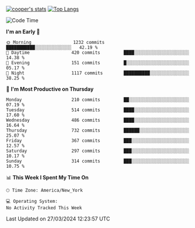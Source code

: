 [![cooper's stats](https://github-readme-stats-dwoluvhms-coopjz.vercel.app/api?username=coopjz&count_private=true)](https://github.com/coopjz/github-readme-stats)
[![Top Langs](https://github-readme-stats-dwoluvhms-coopjz.vercel.app/api/top-langs/?username=coopjz&count_private=true&langs_count=8&layout=compact)](https://github.com/coopjz/github-readme-stats)
<!--START_SECTION:waka-->
![Code Time](http://img.shields.io/badge/Code%20Time-0%20secs-blue)

**I'm an Early 🐤** 

```text
🌞 Morning                1232 commits        ███████████░░░░░░░░░░░░░░   42.19 % 
🌆 Daytime                420 commits         ████░░░░░░░░░░░░░░░░░░░░░   14.38 % 
🌃 Evening                151 commits         █░░░░░░░░░░░░░░░░░░░░░░░░   05.17 % 
🌙 Night                  1117 commits        ██████████░░░░░░░░░░░░░░░   38.25 % 
```
📅 **I'm Most Productive on Thursday** 

```text
Monday                   210 commits         ██░░░░░░░░░░░░░░░░░░░░░░░   07.19 % 
Tuesday                  514 commits         ████░░░░░░░░░░░░░░░░░░░░░   17.60 % 
Wednesday                486 commits         ████░░░░░░░░░░░░░░░░░░░░░   16.64 % 
Thursday                 732 commits         ██████░░░░░░░░░░░░░░░░░░░   25.07 % 
Friday                   367 commits         ███░░░░░░░░░░░░░░░░░░░░░░   12.57 % 
Saturday                 297 commits         ███░░░░░░░░░░░░░░░░░░░░░░   10.17 % 
Sunday                   314 commits         ███░░░░░░░░░░░░░░░░░░░░░░   10.75 % 
```


📊 **This Week I Spent My Time On** 

```text
🕑︎ Time Zone: America/New_York

💻 Operating System: 
No Activity Tracked This Week
```


 Last Updated on 27/03/2024 12:23:57 UTC
<!--END_SECTION:waka-->
